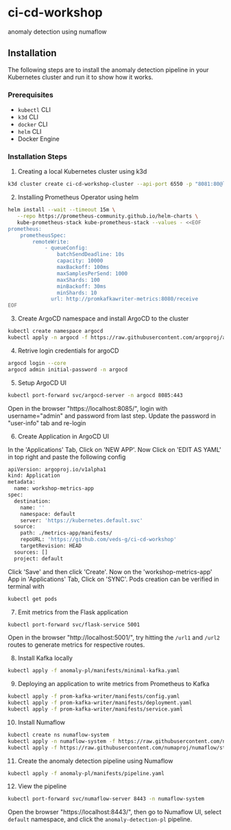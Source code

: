 # ci-cd-workshop
anomaly detection using numaflow

## Installation

The following steps are to install the anomaly detection pipeline in your Kubernetes cluster and run it to show how it works.

### Prerequisites

- `kubectl` CLI
- `k3d` CLI
- `docker` CLI
- `helm` CLI
- Docker Engine

### Installation Steps

1. Creating a local Kubernetes cluster using k3d

```bash
k3d cluster create ci-cd-workshop-cluster --api-port 6550 -p "8081:80@loadbalancer" --agents 2
```

2. Installing Prometheus Operator using helm

```bash
helm install --wait --timeout 15m \
   --repo https://prometheus-community.github.io/helm-charts \
   kube-prometheus-stack kube-prometheus-stack --values - <<EOF
prometheus:
    prometheusSpec:
        remoteWrite:
            - queueConfig:
                batchSendDeadline: 10s
                capacity: 10000
                maxBackoff: 100ms
                maxSamplesPerSend: 1000
                maxShards: 100
                minBackoff: 30ms
                minShards: 10
              url: http://promkafkawriter-metrics:8080/receive
EOF
```

3. Create ArgoCD namespace and install ArgoCD to the cluster

```bash
kubectl create namespace argocd
kubectl apply -n argocd -f https://raw.githubusercontent.com/argoproj/argo-cd/stable/manifests/install.yaml
```

4. Retrive login credentials for argoCD

```bash
argocd login --core
argocd admin initial-password -n argocd
```

5. Setup ArgoCD UI

```bash
kubectl port-forward svc/argocd-server -n argocd 8085:443
```

Open in the browser "https://localhost:8085/", login with username="admin" and password from last step.
Update the password in "user-info" tab and re-login

6. Create Application in ArgoCD UI

In the 'Applications' Tab, Click on 'NEW APP'.
Now Click on 'EDIT AS YAML' in top right and paste the following config

```bash
apiVersion: argoproj.io/v1alpha1
kind: Application
metadata:
  name: workshop-metrics-app
spec:
  destination:
    name: ''
    namespace: default
    server: 'https://kubernetes.default.svc'
  source:
    path: ./metrics-app/manifests/
    repoURL: 'https://github.com/veds-g/ci-cd-workshop'
    targetRevision: HEAD
  sources: []
  project: default

```

Click 'Save' and then click 'Create'.
Now on the 'workshop-metrics-app' App in 'Applications' Tab, Click on 'SYNC'.
Pods creation can be verified in terminal with

```bash
kubectl get pods
```

7. Emit metrics from the Flask application

```bash
kubectl port-forward svc/flask-service 5001
```

Open in the browser "http://localhost:5001/", try hitting the `/url1` and `/url2` routes to generate metrics for respective routes.


8. Install Kafka locally

```bash
kubectl apply -f anomaly-pl/manifests/minimal-kafka.yaml
```

9. Deploying an application to write metrics from Prometheus to Kafka

```bash
kubectl apply -f prom-kafka-writer/manifests/config.yaml
kubectl apply -f prom-kafka-writer/manifests/deployment.yaml
kubectl apply -f prom-kafka-writer/manifests/service.yaml
```

10. Install Numaflow

```bash
kubectl create ns numaflow-system
kubectl apply -n numaflow-system -f https://raw.githubusercontent.com/numaproj/numaflow/stable/config/install.yaml
kubectl apply -f https://raw.githubusercontent.com/numaproj/numaflow/stable/examples/0-isbsvc-jetstream.yaml
```

11. Create the anomaly detection pipeline using Numaflow

```bash
kubectl apply -f anomaly-pl/manifests/pipeline.yaml
```

12. View the pipeline

```bash
kubectl port-forward svc/numaflow-server 8443 -n numaflow-system
```

Open the browser "https://localhost:8443/", then go to Numaflow UI, select `default` namespace, and click the `anomaly-detection-pl` pipeline.


